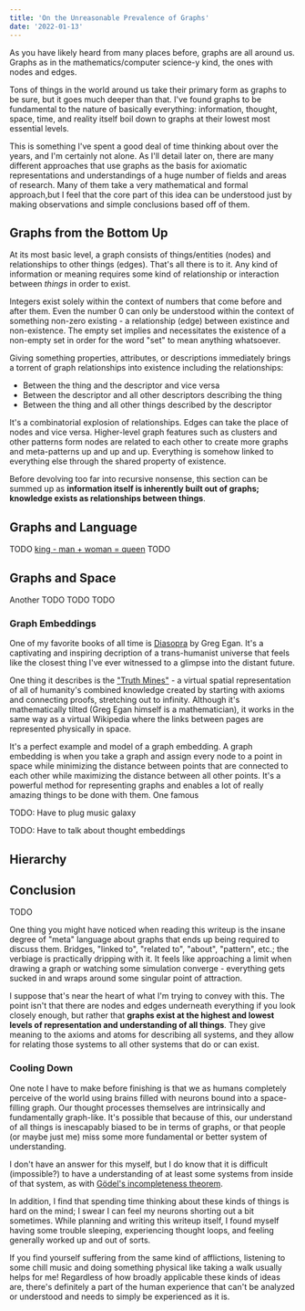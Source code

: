 ```yaml
---
title: 'On the Unreasonable Prevalence of Graphs'
date: '2022-01-13'
---
```


As you have likely heard from many places before, graphs are all around us.  Graphs as in the mathematics/computer science-y kind, the ones with nodes and edges.

Tons of things in the world around us take their primary form as graphs to be sure, but it goes much deeper than that.  I've found graphs to be fundamental to the nature of basically everything: information, thought, space, time, and reality itself boil down to graphs at their lowest most essential levels.

This is something I've spent a good deal of time thinking about over the years, and I'm certainly not alone.  As I'll detail later on, there are many different approaches that use graphs as the basis for axiomatic representations and understandings of a huge number of fields and areas of research.  Many of them take a very mathematical and formal approach,but I feel that the core part of this idea can be understood just by making observations and simple conclusions based off of them.

## Graphs from the Bottom Up

At its most basic level, a graph consists of things/entities (nodes) and relationships to other things (edges).  That's all there is to it.  Any kind of information or meaning requires some kind of relationship or interaction between *things* in order to exist.

Integers exist solely within the context of numbers that come before and after them.  Even the number 0 can only be understood within the context of something non-zero existing - a relationship (edge) between existince and non-existence.  The empty set implies and necessitates the existence of a non-empty set in order for the word "set" to mean anything whatsoever.

Giving something properties, attributes, or descriptions immediately brings a torrent of graph relationships into existence including the relationships:

 * Between the thing and the descriptor and vice versa
 * Between the descriptor and all other descriptors describing the thing
 * Between the thing and all other things described by the descriptor

It's a combinatorial explosion of relationships.  Edges can take the place of nodes and vice versa.  Higher-level graph features such as clusters and other patterns form nodes are related to each other to create more graphs and meta-patterns up and up and up.  Everything is somehow linked to everything else through the shared property of existence.

Before devolving too far into recursive nonsense, this section can be summed up as **information itself is inherently built out of graphs; knowledge exists as relationships between things**.

## Graphs and Language

TODO [king - man + woman = queen](https://www.ed.ac.uk/informatics/news-events/stories/2019/king-man-woman-queen-the-hidden-algebraic-struct) TODO

## Graphs and Space

Another TODO TODO TODO

### Graph Embeddings

One of my favorite books of all time is [Diasopra](https://en.wikipedia.org/wiki/Diaspora_(novel)) by Greg Egan.  It's a captivating and inspiring decription of a trans-humanist universe that feels like the closest thing I've ever witnessed to a glimpse into the distant future.

One thing it describes is the ["Truth Mines"](https://everything2.com/title/Truth+Mines) - a virtual spatial representation of all of humanity's combined knowledge created by starting with axioms and connecting proofs, stretching out to infinity.  Although it's mathematically tilted (Greg Egan himself is a mathematician), it works in the same way as a virtual Wikipedia where the links between pages are represented physically in space.

It's a perfect example and model of a graph embedding.  A graph embedding is when you take a graph and assign every node to a point in space while minimizing the distance between points that are connected to each other while maximizing the distance between all other points.  It's a powerful method for representing graphs and enables a lot of really amazing things to be done with them.  One famous

TODO: Have to plug music galaxy

TODO: Have to talk about thought embeddings

## Hierarchy

## Conclusion

TODO

One thing you might have noticed when reading this writeup is the insane degree of "meta" language about graphs that ends up being required to discuss them.  Bridges, "linked to", "related to", "about", "pattern", etc.; the verbiage is practically dripping with it.  It feels like approaching a limit when drawing a graph or watching some simulation converge - everything gets sucked in and wraps around some singular point of attraction.

I suppose that's near the heart of what I'm trying to convey with this.  The point isn't that there are nodes and edges underneath everything if you look closely enough, but rather that **graphs exist at the highest and lowest levels of representation and understanding of all things**.  They give meaning to the axioms and atoms for describing all systems, and they allow for relating those systems to all other systems that do or can exist.

### Cooling Down

One note I have to make before finishing is that we as humans completely perceive of the world using brains filled with neurons bound into a space-filling graph.  Our thought processes themselves are intrinsically and fundamentally graph-like.  It's possible that because of this, our understand of all things is inescapably biased to be in terms of graphs, or that people (or maybe just me) miss some more fundamental or better system of understanding.

I don't have an answer for this myself, but I do know that it is difficult (impossible?) to have a understanding of at least some systems from inside of that system, as with [Gödel's incompleteness theorem](https://en.wikipedia.org/wiki/G%C3%B6del%27s_incompleteness_theorems).

In addition, I find that spending time thinking about these kinds of things is hard on the mind; I swear I can feel my neurons shorting out a bit sometimes.  While planning and writing this writeup itself, I found myself having some trouble sleeping, experiencing thought loops, and feeling generally worked up and out of sorts.

If you find yourself suffering from the same kind of afflictions, listening to some chill music and doing something physical like taking a walk usually helps for me!  Regardless of how broadly applicable these kinds of ideas are, there's definitely a part of the human experience that can't be analyzed or understood and needs to simply be experienced as it is.
